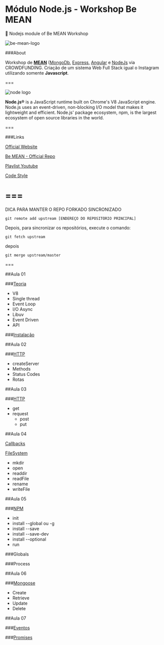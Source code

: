 # Módulo Node.js - Workshop Be MEAN

:beginner: Nodejs module of Be MEAN Workshop

![be-mean-logo](https://camo.githubusercontent.com/1a286c9f755fd3565a692c42b38c34495e44ac68/687474703a2f2f7765627363686f6f6c2e696f2f62656d65616e2f696d616765732f6c6f676f2e706e67)

###About

Workshop de [**MEAN**](http://mean.io/) ([MongoDb](https://www.mongodb.org/), [Express](http://expressjs.com/), [Angular](https://angularjs.org/) e [NodeJs](https://nodejs.org/en/) via CROWDFUNDING. Criação de um sistema Web Full Stack igual o Instagram utilizando somente **Javascript**.

===

![node logo](https://nodeblog.files.wordpress.com/2011/07/nodejs.png)


**Node.js®** is a JavaScript runtime built on Chrome's V8 JavaScript engine. Node.js uses an event-driven, non-blocking I/O model that makes it lightweight and efficient. Node.js' package ecosystem, npm, is the largest ecosystem of open source libraries in the world.

===

###Links

[Official Website](https://nodejs.org)

[Be MEAN - Official Repo](https://github.com/Webschool-io/be-mean-instagram)

[Playlist Youtube](https://www.youtube.com/playlist?list=PL77JVjKTJT2hP_lxL88oDo2rJvOskpGfJ)

[Code Style](https://github.com/Webschool-io/be-mean-instagram/blob/master/Apostila/module-nodejs/pt-br/code-style.md)

===
===
DICA PARA MANTER O REPO FORKADO SINCRONIZADO

```
git remote add upstream [ENDEREÇO DO REPOSITÓRIO PRINCIPAL]
```
Depois, para sincronizar os repositórios, execute o comando:

```
git fetch upstream
```
depois

```
git merge upstream/master
```

===



##Aula 01

###[Teoria](https://github.com/Webschool-io/be-mean-instagram/blob/master/Apostila/module-nodejs/pt-br/theory.md)

- V8
- Single thread
- Event Loop
- I/O Async
- Libuv
- Event Driven
- API

###[Instalação](https://github.com/Webschool-io/be-mean-instagram/blob/master/Apostila/module-nodejs/pt-br/installation.md)

##Aula 02

###[HTTP](https://github.com/Webschool-io/be-mean-instagram/blob/master/Apostila/module-nodejs/pt-br/http.md)

- createServer
- Methods
- Status Codes
- Rotas

##Aula 03

###[HTTP](https://github.com/Webschool-io/be-mean-instagram/blob/master/Apostila/module-nodejs/pt-br/http.md)

- get
- request
  - post
  - put

##Aula 04

[Callbacks](https://github.com/Webschool-io/be-mean-instagram/blob/master/Apostila/module-nodejs/pt-br/callback.md)

[FileSystem](https://github.com/Webschool-io/be-mean-instagram/tree/master/Apostila/module-nodejs/src/filesystem)

- mkdir
- open
- readdir
- readFile
- rename
- writeFile

##Aula 05

###[NPM](https://github.com/Webschool-io/be-mean-instagram/blob/master/Apostila/module-nodejs/pt-br/npm.md)

- init
- install --global ou -g
- install --save
- install --save-dev
- install --optional
- run

###Globals

###Process

##Aula 06

###[Mongoose](https://github.com/Webschool-io/be-mean-instagram/blob/master/Apostila/module-nodejs/pt-br/mongoose.md)

- Create
- Retrieve
- Update
- Delete


##Aula 07

###[Eventos](https://github.com/Webschool-io/be-mean-instagram/blob/master/Apostila/module-nodejs/pt-br/events.md)

###[Promises](https://github.com/Webschool-io/be-mean-instagram/blob/master/Apostila/module-nodejs/pt-br/promise.md)


